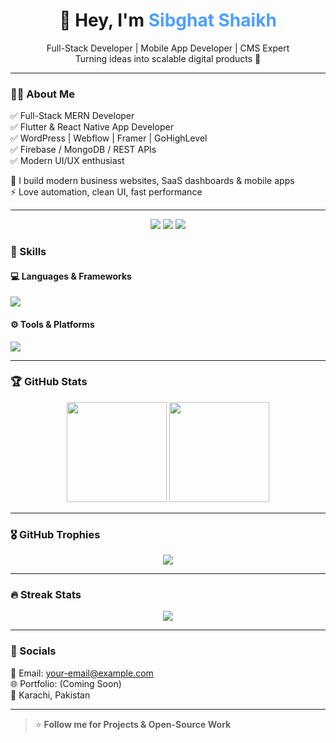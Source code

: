 <h1 align="center">👋 Hey, I'm <span style="color:#4D9FFF">Sibghat Shaikh</span></h1>

<p align="center">
Full-Stack Developer | Mobile App Developer | CMS Expert
<br/>
Turning ideas into scalable digital products 🚀
</p>

---

### 🧑‍💻 About Me  
✅ Full-Stack MERN Developer  
✅ Flutter & React Native App Developer  
✅ WordPress | Webflow | Framer | GoHighLevel  
✅ Firebase / MongoDB / REST APIs  
✅ Modern UI/UX enthusiast  

💼 I build modern business websites, SaaS dashboards & mobile apps  
⚡ Love automation, clean UI, fast performance  

---


<p align="center">
<a href="#"><img src="https://img.shields.io/badge/MERN-DEVELOPER-green?style=for-the-badge"></a>
<a href="#"><img src="https://img.shields.io/badge/Flutter-Developer-blue?style=for-the-badge"></a>
<a href="#"><img src="https://img.shields.io/badge/CMS%20Expert-WordPress/Webflow-black?style=for-the-badge"></a>
</p>



### 🚀 Skills

#### 💻 Languages & Frameworks
<img src="https://skillicons.dev/icons?i=js,ts,react,next,node,express,mongo,firebase,flutter,dart,html,css,tailwind,bootstrap,wordpress" />

#### ⚙️ Tools & Platforms
<img src="https://skillicons.dev/icons?i=git,github,vscode,figma,vercel,linux,postman" />

---

### 🏆 GitHub Stats

<p align="center">
<img src="https://github-readme-stats.vercel.app/api?username=Sibghat001&show_icons=true&theme=tokyonight" height="160"/>
<img src="https://github-readme-stats.vercel.app/api/top-langs/?username=Sibghat001&layout=compact&theme=tokyonight" height="160"/>
</p>

---

### 🎖️ GitHub Trophies
<p align="center">
<img src="https://github-profile-trophy.vercel.app/?username=Sibghat001&theme=onedark&no-frame=true&margin-w=5" />
</p>

---

### 🔥 Streak Stats
<p align="center">
<img src="https://github-readme-streak-stats.herokuapp.com/?user=Sibghat001&theme=tokyonight" />
</p>

---

### 💬 Socials  
📧 Email: your-email@example.com  
🌐 Portfolio: (Coming Soon)  
📍 Karachi, Pakistan  

---

> ⭐ **Follow me for Projects & Open-Source Work**
